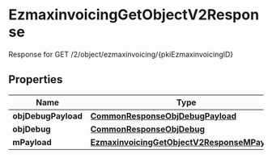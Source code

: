 

# EzmaxinvoicingGetObjectV2Response

Response for GET /2/object/ezmaxinvoicing/{pkiEzmaxinvoicingID}

## Properties

| Name | Type | Description | Notes |
|------------ | ------------- | ------------- | -------------|
|**objDebugPayload** | [**CommonResponseObjDebugPayload**](CommonResponseObjDebugPayload.md) |  |  |
|**objDebug** | [**CommonResponseObjDebug**](CommonResponseObjDebug.md) |  |  [optional] |
|**mPayload** | [**EzmaxinvoicingGetObjectV2ResponseMPayload**](EzmaxinvoicingGetObjectV2ResponseMPayload.md) |  |  |



